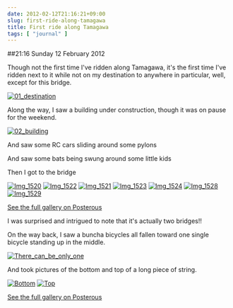 ```yaml
---
date: 2012-02-12T21:16:21+09:00
slug: first-ride-along-tamagawa
title: First ride along Tamagawa
tags: [ "journal" ]
---
```


##21:16 Sunday 12 February 2012

Though not the first time I've ridden along Tamagawa, it's the first time I've ridden next to it while not on my destination to anywhere in particular, well, except for this bridge.

 

[![01_destination](https://getfile4.posterous.com/getfile/files.posterous.com/temp-2012-02-12/otHcCBcfyfskldCBapaEnbwirphdghdmlwbFIvhesmDsJfbFjJjdtCimhBrd/01_destination.JPG.scaled500.jpg)](https://getfile3.posterous.com/getfile/files.posterous.com/temp-2012-02-12/otHcCBcfyfskldCBapaEnbwirphdghdmlwbFIvhesmDsJfbFjJjdtCimhBrd/01_destination.JPG.scaled1000.jpg)

 

 

Along the way, I saw a building under construction, though it was on pause for the weekend.

 

[![02_building](https://getfile9.posterous.com/getfile/files.posterous.com/temp-2012-02-12/bywpIBjcaaIgDlGyDhjsiixIqbADhwmfqCfadeiHmBhGbtAkcwBGGzEIxiDa/02_building.JPG.scaled500.jpg)](https://getfile9.posterous.com/getfile/files.posterous.com/temp-2012-02-12/bywpIBjcaaIgDlGyDhjsiixIqbADhwmfqCfadeiHmBhGbtAkcwBGGzEIxiDa/02_building.JPG.scaled1000.jpg)

 

And saw some RC cars sliding around some pylons

 

 

And saw some bats being swung around some little kids

 

 

Then I got to the bridge

 

[![Img_1520](https://getfile6.posterous.com/getfile/files.posterous.com/temp-2012-02-12/zJHeHvzCzqyDqJqyFIJgeozgmpmjzaCozvHeBrjdhrFGnsJCBcitDkeGeuJg/IMG_1520.JPG.scaled500.jpg)](https://getfile1.posterous.com/getfile/files.posterous.com/temp-2012-02-12/zJHeHvzCzqyDqJqyFIJgeozgmpmjzaCozvHeBrjdhrFGnsJCBcitDkeGeuJg/IMG_1520.JPG.scaled1000.jpg) [![Img_1522](https://getfile8.posterous.com/getfile/files.posterous.com/temp-2012-02-12/ogkjyiivqrHilJBfbsypdhdJoevrvtdfChnkIuecnzpHBaeuBhoGFhHiotGA/IMG_1522.JPG.scaled500.jpg)](https://getfile6.posterous.com/getfile/files.posterous.com/temp-2012-02-12/ogkjyiivqrHilJBfbsypdhdJoevrvtdfChnkIuecnzpHBaeuBhoGFhHiotGA/IMG_1522.JPG.scaled1000.jpg) [![Img_1521](https://getfile4.posterous.com/getfile/files.posterous.com/temp-2012-02-12/qkqymaztyaDynjaapolxjlHoBxegzowJgmyJfsillAhIyaJAtroCBCmdduCH/IMG_1521.JPG.scaled500.jpg)](https://getfile8.posterous.com/getfile/files.posterous.com/temp-2012-02-12/qkqymaztyaDynjaapolxjlHoBxegzowJgmyJfsillAhIyaJAtroCBCmdduCH/IMG_1521.JPG.scaled1000.jpg) [![Img_1523](https://getfile7.posterous.com/getfile/files.posterous.com/temp-2012-02-12/bhhyhBAqzzzdcucehysAtxtexgacGnxkltoegAHaFzzIJgEBzzFFfjyCBaBn/IMG_1523.JPG.scaled500.jpg)](https://getfile6.posterous.com/getfile/files.posterous.com/temp-2012-02-12/bhhyhBAqzzzdcucehysAtxtexgacGnxkltoegAHaFzzIJgEBzzFFfjyCBaBn/IMG_1523.JPG.scaled1000.jpg) [![Img_1524](https://getfile3.posterous.com/getfile/files.posterous.com/temp-2012-02-12/toyzBbmgAhwxzeruzblvcvBCuIvCkmDyehnJigxxbFkJHIvdvFHubffozsCp/IMG_1524.JPG.scaled500.jpg)](https://getfile9.posterous.com/getfile/files.posterous.com/temp-2012-02-12/toyzBbmgAhwxzeruzblvcvBCuIvCkmDyehnJigxxbFkJHIvdvFHubffozsCp/IMG_1524.JPG.scaled1000.jpg) [![Img_1528](https://getfile2.posterous.com/getfile/files.posterous.com/temp-2012-02-12/prlDgfmizkxuhreEpjevkqykFyujauiqCxzvnqlyxwedbaCBADbtHDdCpjlD/IMG_1528.JPG.scaled500.jpg)](https://getfile4.posterous.com/getfile/files.posterous.com/temp-2012-02-12/prlDgfmizkxuhreEpjevkqykFyujauiqCxzvnqlyxwedbaCBADbtHDdCpjlD/IMG_1528.JPG.scaled1000.jpg) [![Img_1529](https://getfile0.posterous.com/getfile/files.posterous.com/temp-2012-02-12/tqzDgCyDBchgbqgtixvlhdqcJAjjuuicmzubGllFsvIdGcEjdzopfpFftxzD/IMG_1529.JPG.scaled500.jpg)](https://getfile9.posterous.com/getfile/files.posterous.com/temp-2012-02-12/tqzDgCyDBchgbqgtixvlhdqcJAjjuuicmzubGllFsvIdGcEjdzopfpFftxzD/IMG_1529.JPG.scaled1000.jpg)

[See the full gallery on Posterous](https://stream.robnugen.com/first-ride-along-tamagawa)

 

I was surprised and intrigued to note that it's actually two bridges!!

 

 

On the way back, I saw a buncha bicycles all fallen toward one single bicycle standing up in the middle.

 

[![There_can_be_only_one](https://getfile4.posterous.com/getfile/files.posterous.com/temp-2012-02-12/yeonrrEHgnsgyeBcjfgmuuvlojppDCynBzIIjHDynjrJsaaJtmCeIdlxnjqv/there_can_be_only_one.JPG.scaled500.jpg)](https://getfile1.posterous.com/getfile/files.posterous.com/temp-2012-02-12/yeonrrEHgnsgyeBcjfgmuuvlojppDCynBzIIjHDynjrJsaaJtmCeIdlxnjqv/there_can_be_only_one.JPG.scaled1000.jpg)

 

And took pictures of the bottom and top of a long piece of string.

 

 

[![Bottom](https://getfile6.posterous.com/getfile/files.posterous.com/temp-2012-02-12/ghpwoHhppkomqtrIlwoEdbBFtylrjfpbgjIzFesfuAqetCBJDGyijobatGBk/bottom.JPG.scaled500.jpg)](https://getfile7.posterous.com/getfile/files.posterous.com/temp-2012-02-12/ghpwoHhppkomqtrIlwoEdbBFtylrjfpbgjIzFesfuAqetCBJDGyijobatGBk/bottom.JPG.scaled1000.jpg) [![Top](https://getfile4.posterous.com/getfile/files.posterous.com/temp-2012-02-12/FgqxpusbkDAtfccyzJtpkpgtdpnGgvJwtlyHdhzCdybxulaipHqjpojlrhcn/top.JPG.scaled500.jpg)](https://getfile0.posterous.com/getfile/files.posterous.com/temp-2012-02-12/FgqxpusbkDAtfccyzJtpkpgtdpnGgvJwtlyHdhzCdybxulaipHqjpojlrhcn/top.JPG.scaled1000.jpg)

[See the full gallery on Posterous](https://stream.robnugen.com/first-ride-along-tamagawa)
